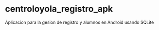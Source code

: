 # centroloyola_registro_apk
Aplicacion para la gesion de registro y alumnos en Android usando SQLite
